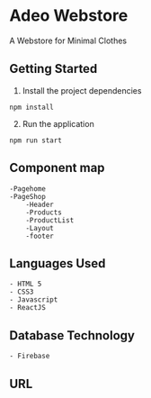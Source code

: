 # Adeo Webstore
A Webstore for Minimal Clothes

## Getting Started

1. Install the project dependencies
```shell
npm install
```

2. Run the application
```shell
npm run start
```

## Component map
    -Pagehome
    -PageShop
        -Header
        -Products
        -ProductList
        -Layout
        -footer

## Languages Used

    - HTML 5
    - CSS3
    - Javascript
    - ReactJS

## Database Technology
    - Firebase

## URL 


